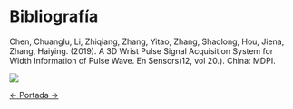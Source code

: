 # Bibliografía

Chen, Chuanglu, Li, Zhiqiang, Zhang, Yitao, Zhang, Shaolong, Hou, Jiena, Zhang, Haiying. (2019). A 3D Wrist Pulse Signal Acquisition System for Width Information of Pulse Wave. En Sensors(12, vol 20.). China: MDPI.

![](https://images.cooltext.com/5425702.png)[](https://github.com/tectijuana/b22poster-los-colibri/projects/1?fullscreen=true)

[<- Portada ->](README.md)

